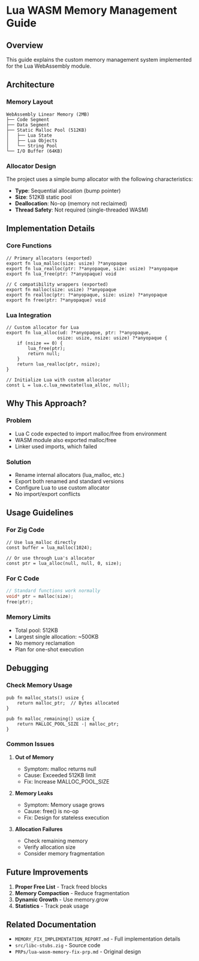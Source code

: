 # Lua WASM Memory Management Guide

## Overview

This guide explains the custom memory management system implemented for the Lua WebAssembly module.

## Architecture

### Memory Layout

```
WebAssembly Linear Memory (2MB)
├── Code Segment
├── Data Segment  
├── Static Malloc Pool (512KB)
│   ├── Lua State
│   ├── Lua Objects
│   └── String Pool
└── I/O Buffer (64KB)
```

### Allocator Design

The project uses a simple bump allocator with the following characteristics:

- **Type**: Sequential allocation (bump pointer)
- **Size**: 512KB static pool
- **Deallocation**: No-op (memory not reclaimed)
- **Thread Safety**: Not required (single-threaded WASM)

## Implementation Details

### Core Functions

```zig
// Primary allocators (exported)
export fn lua_malloc(size: usize) ?*anyopaque
export fn lua_realloc(ptr: ?*anyopaque, size: usize) ?*anyopaque  
export fn lua_free(ptr: ?*anyopaque) void

// C compatibility wrappers (exported)
export fn malloc(size: usize) ?*anyopaque
export fn realloc(ptr: ?*anyopaque, size: usize) ?*anyopaque
export fn free(ptr: ?*anyopaque) void
```

### Lua Integration

```zig
// Custom allocator for Lua
export fn lua_alloc(ud: ?*anyopaque, ptr: ?*anyopaque, 
                   osize: usize, nsize: usize) ?*anyopaque {
    if (nsize == 0) {
        lua_free(ptr);
        return null;
    }
    return lua_realloc(ptr, nsize);
}

// Initialize Lua with custom allocator
const L = lua.c.lua_newstate(lua_alloc, null);
```

## Why This Approach?

### Problem
- Lua C code expected to import malloc/free from environment
- WASM module also exported malloc/free
- Linker used imports, which failed

### Solution  
- Rename internal allocators (lua_malloc, etc.)
- Export both renamed and standard versions
- Configure Lua to use custom allocator
- No import/export conflicts

## Usage Guidelines

### For Zig Code
```zig
// Use lua_malloc directly
const buffer = lua_malloc(1024);

// Or use through Lua's allocator
const ptr = lua_alloc(null, null, 0, size);
```

### For C Code
```c
// Standard functions work normally
void* ptr = malloc(size);
free(ptr);
```

### Memory Limits
- Total pool: 512KB
- Largest single allocation: ~500KB
- No memory reclamation
- Plan for one-shot execution

## Debugging

### Check Memory Usage
```zig
pub fn malloc_stats() usize {
    return malloc_ptr;  // Bytes allocated
}

pub fn malloc_remaining() usize {
    return MALLOC_POOL_SIZE -| malloc_ptr;
}
```

### Common Issues

1. **Out of Memory**
   - Symptom: malloc returns null
   - Cause: Exceeded 512KB limit
   - Fix: Increase MALLOC_POOL_SIZE

2. **Memory Leaks**
   - Symptom: Memory usage grows
   - Cause: free() is no-op
   - Fix: Design for stateless execution

3. **Allocation Failures**
   - Check remaining memory
   - Verify allocation size
   - Consider memory fragmentation

## Future Improvements

1. **Proper Free List** - Track freed blocks
2. **Memory Compaction** - Reduce fragmentation  
3. **Dynamic Growth** - Use memory.grow
4. **Statistics** - Track peak usage

## Related Documentation

- `MEMORY_FIX_IMPLEMENTATION_REPORT.md` - Full implementation details
- `src/libc-stubs.zig` - Source code
- `PRPs/lua-wasm-memory-fix-prp.md` - Original design